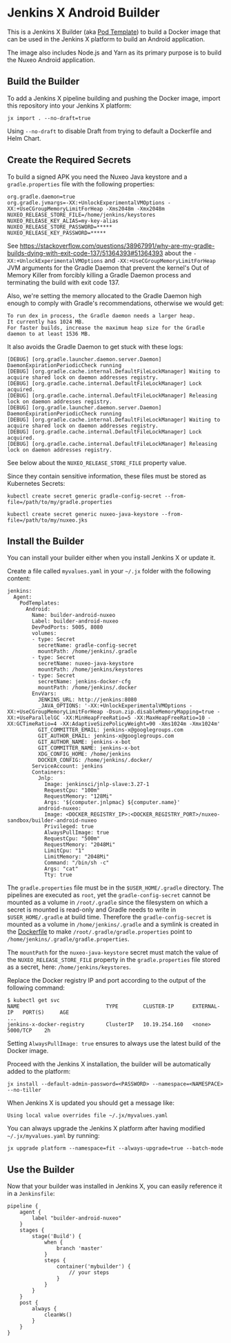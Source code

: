 # Jenkins X Android Builder

This is a Jenkins X Builder (aka [Pod Template](https://jenkins-x.io/architecture/pod-templates/)) to build a Docker image that can be used in the Jenkins X platform to build an Android application.

The image also includes Node.js and Yarn as its primary purpose is to build the Nuxeo Android application.

## Build the Builder

To add a Jenkins X pipeline building and pushing the Docker image, import this repository into your Jenkins X platform:
```
jx import . --no-draft=true
```

Using `--no-draft` to disable Draft from trying to default a Dockerfile and Helm Chart.

## Create the Required Secrets

To build a signed APK you need the Nuxeo Java keystore and a `gradle.properties` file with the following properties:
```
org.gradle.daemon=true
org.gradle.jvmargs=-XX:+UnlockExperimentalVMOptions -XX:+UseCGroupMemoryLimitForHeap -Xms2048m -Xmx2048m
NUXEO_RELEASE_STORE_FILE=/home/jenkins/keystores
NUXEO_RELEASE_KEY_ALIAS=my-key-alias
NUXEO_RELEASE_STORE_PASSWORD=*****
NUXEO_RELEASE_KEY_PASSWORD=*****
```

See https://stackoverflow.com/questions/38967991/why-are-my-gradle-builds-dying-with-exit-code-137/51364393#51364393 about the `-XX:+UnlockExperimentalVMOptions` and `-XX:+UseCGroupMemoryLimitForHeap` JVM arguments for the Gradle Daemon that prevent the kernel's Out of Memory Killer from forcibly killing a Gradle Daemon process and terminating the build with exit code 137.

Also, we're setting the memory allocated to the Gradle Daemon high enough to comply with Gradle's recommendations, otherwise we would get:
```
To run dex in process, the Gradle daemon needs a larger heap.
It currently has 1024 MB.
For faster builds, increase the maximum heap size for the Gradle daemon to at least 1536 MB.
```
It also avoids the Gradle Daemon to get stuck with these logs:
```
[DEBUG] [org.gradle.launcher.daemon.server.Daemon] DaemonExpirationPeriodicCheck running
[DEBUG] [org.gradle.cache.internal.DefaultFileLockManager] Waiting to acquire shared lock on daemon addresses registry.
[DEBUG] [org.gradle.cache.internal.DefaultFileLockManager] Lock acquired.
[DEBUG] [org.gradle.cache.internal.DefaultFileLockManager] Releasing lock on daemon addresses registry.
[DEBUG] [org.gradle.launcher.daemon.server.Daemon] DaemonExpirationPeriodicCheck running
[DEBUG] [org.gradle.cache.internal.DefaultFileLockManager] Waiting to acquire shared lock on daemon addresses registry.
[DEBUG] [org.gradle.cache.internal.DefaultFileLockManager] Lock acquired.
[DEBUG] [org.gradle.cache.internal.DefaultFileLockManager] Releasing lock on daemon addresses registry.
```

See below about the `NUXEO_RELEASE_STORE_FILE` property value.

Since they contain sensitive information, these files must be stored as Kubernetes Secrets:
```
kubectl create secret generic gradle-config-secret --from-file=/path/to/my/gradle.properties

kubectl create secret generic nuxeo-java-keystore --from-file=/path/to/my/nuxeo.jks
```

## Install the Builder 

You can install your builder either when you install Jenkins X or update it.

Create a file called `myvalues.yaml` in your `~/.jx` folder with the following content:
```
jenkins:
  Agent:
    PodTemplates:
      Android:
        Name: builder-android-nuxeo
        Label: builder-android-nuxeo
        DevPodPorts: 5005, 8080
        volumes:
        - type: Secret
          secretName: gradle-config-secret
          mountPath: /home/jenkins/.gradle
        - type: Secret
          secretName: nuxeo-java-keystore
          mountPath: /home/jenkins/keystores
        - type: Secret
          secretName: jenkins-docker-cfg
          mountPath: /home/jenkins/.docker
        EnvVars:
          JENKINS_URL: http://jenkins:8080
          _JAVA_OPTIONS: '-XX:+UnlockExperimentalVMOptions -XX:+UseCGroupMemoryLimitForHeap -Dsun.zip.disableMemoryMapping=true -XX:+UseParallelGC -XX:MinHeapFreeRatio=5 -XX:MaxHeapFreeRatio=10 -XX:GCTimeRatio=4 -XX:AdaptiveSizePolicyWeight=90 -Xms1024m -Xmx1024m'
          GIT_COMMITTER_EMAIL: jenkins-x@googlegroups.com
          GIT_AUTHOR_EMAIL: jenkins-x@googlegroups.com
          GIT_AUTHOR_NAME: jenkins-x-bot
          GIT_COMMITTER_NAME: jenkins-x-bot
          XDG_CONFIG_HOME: /home/jenkins
          DOCKER_CONFIG: /home/jenkins/.docker/
        ServiceAccount: jenkins
        Containers:
          Jnlp:
            Image: jenkinsci/jnlp-slave:3.27-1
            RequestCpu: "100m"
            RequestMemory: "128Mi"
            Args: '${computer.jnlpmac} ${computer.name}'
          android-nuxeo:
            Image: <DOCKER_REGISTRY_IP>:<DOCKER_REGISTRY_PORT>/nuxeo-sandbox/builder-android-nuxeo 
            Privileged: true
            AlwaysPullImage: true
            RequestCpu: "500m"
            RequestMemory: "2048Mi"
            LimitCpu: "1"
            LimitMemory: "2048Mi"
            Command: "/bin/sh -c"
            Args: "cat"
            Tty: true
```

The `gradle.properties` file must be in the `$USER_HOME/.gradle` directory. The pipelines are executed as `root`, yet the `gradle-config-secret` cannot be mounted as a volume in `/root/.gradle` since the filesystem on which a secret is mounted is read-only and Gradle needs to write in `$USER_HOME/.gradle` at build time. Therefore the `gradle-config-secret` is mounted as a volume in `/home/jenkins/.gradle` and a symlink is created in the [Dockerfile](Dockerfile) to make `/root/.gradle/gradle.properties` point to `/home/jenkins/.gradle/gradle.properties`.

The `mountPath` for the `nuxeo-java-keystore` secret must match the value of the `NUXEO_RELEASE_STORE_FILE` property in the `gradle.properties` file stored as a secret, here: `/home/jenkins/keystores`.

Replace the Docker registry IP and port according to the output of the following command:
```
$ kubectl get svc
NAME                            TYPE        CLUSTER-IP      EXTERNAL-IP   PORT(S)     AGE
...
jenkins-x-docker-registry       ClusterIP   10.19.254.160   <none>        5000/TCP    2h
```

Setting `AlwaysPullImage: true` ensures to always use the latest build of the Docker image.

Proceed with the Jenkins X installation, the builder will be automatically added to the platform:
```
jx install --default-admin-password=<PASSWORD> --namespace=<NAMESPACE> --no-tiller
```

When Jenkins X is updated you should get a message like:
```
Using local value overrides file ~/.jx/myvalues.yaml
```

You can always upgrade the Jenkins X platform after having modified `~/.jx/myvalues.yaml` by running:
```
jx upgrade platform --namespace=fit --always-upgrade=true --batch-mode
```

## Use the Builder

Now that your builder was installed in Jenkins X, you can easily reference it in a `Jenkinsfile`:
```
pipeline {
    agent {
        label "builder-android-nuxeo"
    }
    stages {
        stage('Build') {
            when {
                branch 'master'
            }
            steps {
                container('mybuilder') {
                    // your steps
                }
            }
        }
    }
    post {
        always {
            cleanWs()
        }
    }
}
```
